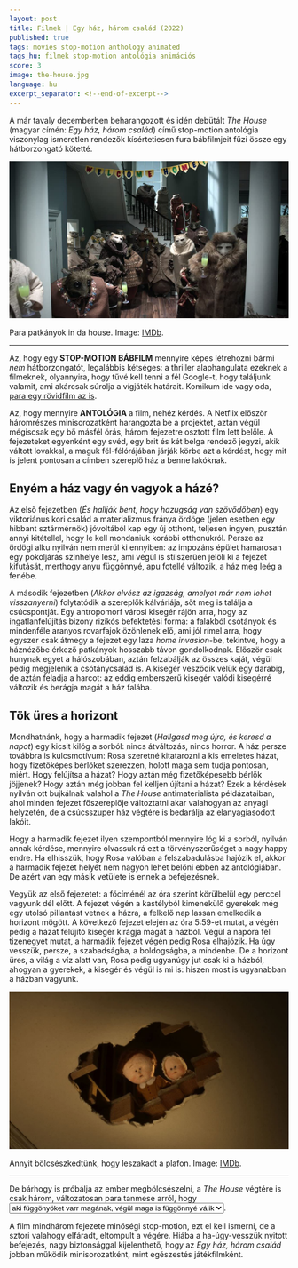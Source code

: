 ```yaml
---
layout: post
title: Filmek | Egy ház, három család (2022)
published: true
tags: movies stop-motion anthology animated
tags_hu: filmek stop-motion antológia animációs
score: 3
image: the-house.jpg
language: hu
excerpt_separator: <!--end-of-excerpt-->
---
```

<p>A már tavaly decemberben beharangozott és idén debütált <i>The House</i> (magyar címén: <i>Egy ház, három család</i>) című stop-motion antológia viszonylag ismeretlen rendezők kísértetiesen fura bábfilmjeit fűzi össze egy hátborzongató kötetté.</p>
<!--end-of-excerpt-->
<p><img src="/assets/the-house.jpg"></p>

<p>Para patkányok in da house. Image: <a href="https://www.imdb.com/title/tt0338526/mediaviewer/rm3526487041" target="_blank">IMDb</a>.</p>

<hr>

<p>Az, hogy egy <b>STOP-MOTION BÁBFILM</b> mennyire képes létrehozni bármi <i>nem</i> hátborzongatót, legalábbis kétséges: a thriller alaphangulata ezeknek a filmeknek, olyannyira, hogy tűvé kell tenni a fél Google-t, hogy találjunk valamit, ami akárcsak súrolja a vígjáték határait. Komikum ide vagy oda, <a href="https://www.youtube.com/watch?v=paiVZ93ZroU" target="_blank">para egy rövidfilm az is</a>.</p>
<p>Az, hogy mennyire <b>ANTOLÓGIA</b> a film, nehéz kérdés. A Netflix először háromrészes minisorozatként harangozta be a projektet, aztán végül mégiscsak egy bő másfél órás, három fejezetre osztott film lett belőle. A fejezeteket egyenként egy svéd, egy brit és két belga rendező jegyzi, akik váltott lovakkal, a maguk fél-félórájában járják körbe azt a kérdést, hogy mit is jelent pontosan a címben szereplő ház a benne lakóknak.</p>
<h2>Enyém a ház vagy én vagyok a házé?</h2>
<p>Az első fejezetben (<i>És hallják bent, hogy hazugság van szövődőben</i>) egy viktoriánus kori család a materializmus fránya ördöge (jelen esetben egy hibbant sztármérnök) jóvoltából kap egy új otthont, teljesen ingyen, pusztán annyi kitétellel, hogy le kell mondaniuk korábbi otthonukról. Persze az ördögi alku nyilván nem merül ki ennyiben: az impozáns épület hamarosan egy pokoljárás színhelye lesz, ami végül is stílszerűen jelöli ki a fejezet kifutását, merthogy anyu függönnyé, apu fotellé változik, a ház meg leég a fenébe.</p>
<p>A második fejezetben (<i>Akkor elvész az igazság, amelyet már nem lehet visszanyerni</i>) folytatódik a szereplők kálváriája, sőt meg is találja a csúcspontját. Egy antropomorf városi kisegér rájön arra, hogy az ingatlanfelújítás bizony rizikós befektetési forma: a falakból csótányok és mindenféle aranyos rovarfajok özönlenek elő, ami jól rímel arra, hogy egyszer csak átmegy a fejezet egy laza <i>home invasion</i>-be, tekintve, hogy a háznézőbe érkező patkányok hosszabb távon gondolkodnak. Először csak hunynak egyet a hálószobában, aztán felzabálják az összes kaját, végül pedig megjelenik a csótánycsalád is. A kisegér vesződik velük egy darabig, de aztán feladja a harcot: az eddig emberszerű kisegér valódi kisegérré változik és berágja magát a ház falába.</p>
<h2>Tök üres a horizont</h2>
<p>Mondhatnánk, hogy a harmadik fejezet (<i>Hallgasd meg újra, és keresd a napot</i>) egy kicsit kilóg a sorból: nincs átváltozás, nincs horror. A ház persze továbbra is kulcsmotívum: Rosa szeretné kitatarozni a kis emeletes házat, hogy fizetőképes bérlőket szerezzen, holott maga sem tudja pontosan, miért. Hogy felújítsa a házat? Hogy aztán még fizetőképesebb bérlők jöjjenek? Hogy aztán még jobban fel kelljen újítani a házat? Ezek a kérdések nyilván ott bujkálnak valahol a <i>The House</i> antimaterialista példázataiban, ahol minden fejezet főszereplője változtatni akar valahogyan az anyagi helyzetén, de a csúcsszuper ház végtére is bedarálja az elanyagiasodott lakóit.</p>
<p>Hogy a harmadik fejezet ilyen szempontból mennyire lóg ki a sorból, nyilván annak kérdése, mennyire olvassuk rá ezt a törvényszerűséget a nagy happy endre. Ha elhisszük, hogy Rosa valóban a felszabadulásba hajózik el, akkor a harmadik fejezet helyét nem nagyon lehet belőni ebben az antológiában. De azért van egy másik vetülete is ennek a befejezésnek.</p>
<p>Vegyük az első fejezetet: a főcíménél az óra szerint körülbelül egy perccel vagyunk dél előtt. A fejezet végén a kastélyból kimenekülő gyerekek még egy utolsó pillantást vetnek a házra, a felkelő nap lassan emelkedik a horizont mögött. A következő fejezet elején az óra 5:59-et mutat, a végén pedig a házat felújító kisegér kirágja magát a házból. Végül a napóra fél tizenegyet mutat, a harmadik fejezet végén pedig Rosa elhajózik. Ha úgy vesszük, persze, a szabadságba, a boldogságba, a mindenbe. De a horizont üres, a világ a víz alatt van, Rosa pedig ugyanúgy jut csak ki a házból, ahogyan a gyerekek, a kisegér és végül is mi is: hiszen most is ugyanabban a házban vagyunk.</p>

<p><img src="/assets/the-house-2.jpg"></p>

<p>Annyit bölcsészkedtünk, hogy leszakadt a plafon. Image: <a href="https://www.imdb.com/title/tt0338526/mediaviewer/rm3576818689" target="_blank">IMDb</a>.</p>

<hr>

<p>De bárhogy is próbálja az ember megbölcsészelni, a <i>The House</i> végtére is csak három, változatosan para tanmese arról, hogy <select>
<option>aki függönyöket varr magának, végül maga is függönnyé válik</option>
<option>a legjobb dolgokat nem lehet pénzért megvenni</option>
<option>a legfontosabb a család</option>
<option>az ingatlan veszélyes befektetés</option>
</select>.</p>
<p>A film mindhárom fejezete minőségi stop-motion, ezt el kell ismerni, de a sztori valahogy elfáradt, eltompult a végére. Hiába a ha-úgy-vesszük nyitott befejezés, nagy biztonsággal kijelenthető, hogy az <i>Egy ház, három család</i> jobban működik minisorozatként, mint egészestés játékfilmként.</p>